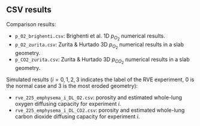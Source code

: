 ## CSV results
Comparison results:
- ```p_O2_brighenti.csv```: Brighenti et al. 1D $p_{O_2}$ numerical results. 
- ```p_O2_zurita.csv```: Zurita & Hurtado 3D $p_{O_2}$ numerical results in a slab geometry.
- ```p_CO2_zurita.csv```: Zurita & Hurtado 3D $p_{CO}_2$ numerical results in a slab geometry.

Simulated results ($i=0,1,2,3$ indicates the label of the RVE experiment, $0$ is the normal case and $3$ is the most eroded geometry):
- ```rve_225_emphysema_i_DL_O2.csv```: porosity and estimated whole-lung oxygen diffusing capacity for experiment $i$.
- ```rve_225_emphysema_i_DL_CO2.csv```: porosity and estimated whole-lung carbon dioxide diffusing capacity for experiment $i$.